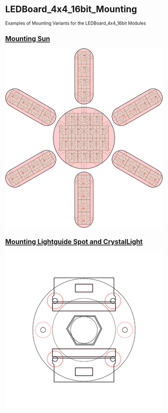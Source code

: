 # LEDBoard_4x4_16bit_Mounting
Examples of Mounting Variants for the LEDBoard_4x4_16bit Modules

## [Mounting Sun](mounting_sun.md)

![Mounting Sun](mounting_sun/mounting_sun.svg)

## [Mounting Lightguide Spot and CrystalLight](mounting_lightguide_spot_17mm.md)
![Lightguide Spot](mounting_lightguide_spot_17mm/mounting_lightguide_spot_17mm.svg)
